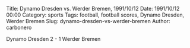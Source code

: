 Title: Dynamo Dresden vs. Werder Bremen, 1991/10/12
Date: 1991/10/12 00:00
Category: sports
Tags: football, football scores, Dynamo Dresden, Werder Bremen
Slug: dynamo-dresden-vs-werder-bremen
Author: carbonero


Dynamo Dresden 2 - 1 Werder Bremen
